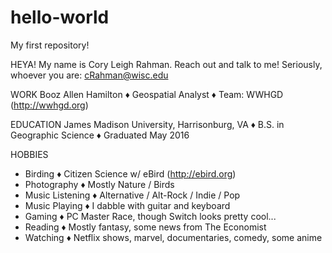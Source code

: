 # hello-world
My first repository!

HEYA!
My name is Cory Leigh Rahman. Reach out and talk to me! Seriously, whoever you are: cRahman@wisc.edu

WORK
Booz Allen Hamilton ♦ Geospatial Analyst ♦ Team: WWHGD (http://wwhgd.org)

EDUCATION
James Madison University, Harrisonburg, VA ♦ B.S. in Geographic Science ♦ Graduated May 2016

HOBBIES
- Birding ♦ Citizen Science w/ eBird (http://ebird.org)
- Photography ♦ Mostly Nature / Birds
- Music Listening ♦ Alternative / Alt-Rock / Indie / Pop
- Music Playing ♦ I dabble with guitar and keyboard
- Gaming ♦ PC Master Race, though Switch looks pretty cool...
- Reading ♦ Mostly fantasy, some news from The Economist
- Watching ♦ Netflix shows, marvel, documentaries, comedy, some anime
